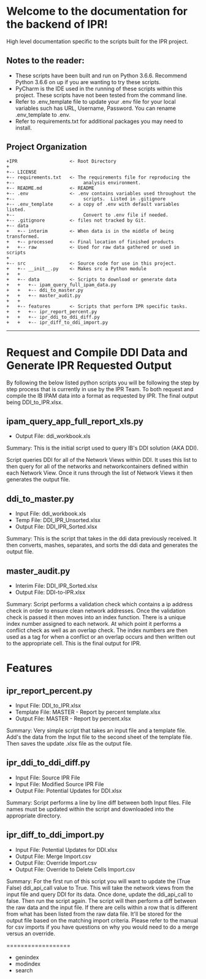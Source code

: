 Welcome to the documentation for the backend of IPR!
====================================================

High level documentation specific to the scripts built for the IPR
project.

Notes to the reader:
--------------------

-   These scripts have been built and run on Python 3.6.6. Recommend
    Python 3.6.6 on up if you are wanting to try these scripts.
-   PyCharm is the IDE used in the running of these scripts within this
    project. These scripts have not been tested from the command line.
-   Refer to .env\_template file to update your .env file for your local
    variables such has URL, Username, Password. You can rename
    .env\_template to .env.
-   Refer to requirements.txt for additional packages you may need to
    install.

Project Organization
--------------------

    +IPR                   <- Root Directory
    +
    +-- LICENSE
    +-- requirements.txt   <- The requirements file for reproducing the
    +--                         analysis environment.
    +-- README.md          <- README
    +-- .env               <- .env contains variables used throughout the
    +--                         scripts.  Listed in .gitignore
    +-- .env_template      <- a copy of .env with default variables listed.
    +--                         Convert to .env file if needed.
    +-- .gitignore         <- files not tracked by Git.
    +-- data
    +   +-- interim        <- When data is in the middle of being transformed.
    +   +-- processed      <- Final location of finished products
    +   +-- raw            <- Used for raw data gathered or used in scripts
    +
    +-- src                <- Source code for use in this project.
    +   +-- __init__.py    <- Makes src a Python module
    +   +
    +   +-- data           <- Scripts to download or generate data
    +   +   +-- ipam_query_full_ipam_data.py
    +   +   +-- ddi_to_master.py
    +   +   +-- master_audit.py
    +   +
    +   +-- features       <- Scripts that perform IPR specific tasks.
    +   +   +-- ipr_report_percent.py
    +   +   +-- ipr_ddi_to_ddi_diff.py
    +   +   +-- ipr_diff_to_ddi_import.py
* * * * *

Request and Compile DDI Data and Generate IPR Requested Output
==============================================================

By following the below listed python scripts you will be following the
step by step process that is currently in use by the IPR Team. To both
request and compile the IB IPAM data into a format as requested by IPR. The
final output being DDI\_to\_IPR.xlsx.

ipam\_query\_app\_full\_report\_xls.py
--------------------------------------

-   Output File: ddi\_workbook.xls

Summary: This is the initial script used to query IB's DDI
solution (AKA DDI).

Script queries DDI for all of the Network Views within DDI. It uses this list
to then query for all of the networks and networkcontainers defined within each
Network View. Once it runs through the list of Network Views it then generates
the output file.

ddi\_to\_master.py
------------------

-   Input File: ddi\_workbook.xls
-   Temp File: DDI\_IPR\_Unsorted.xlsx
-   Output File: DDI\_IPR\_Sorted.xlsx

Summary: This is the script that takes in the ddi data previously
received. It then converts, mashes, separates, and sorts the ddi data and
generates the output file.

master\_audit.py
----------------

-   Interim File: DDI\_IPR\_Sorted.xlsx
-   Output File: DDI-to-IPR.xlsx

Summary:  Script performs a validation check which contains a ip address check
in order to ensure clean network addresses. Once the validation check is passed
it then moves into an index function.  There is a unique index number assigned
to each network.  At which point it performs a conflict check as well as an
overlap check. The index numbers are then used as a tag for when a conflict or
an overlap occurs and then written out to the appropriate cell. This is the
final output for IPR.

Features
========

ipr_report_percent.py
---------------------

-   Input File: DDI\_to\_IPR.xlsx
-   Template File: MASTER \- Report by percent template.xlsx
-   Output File: MASTER \- Report by percent.xlsx

Summary:  Very simple script that takes an input file and a template file.
Add's the data from the Input file to the second sheet of the template file.
Then saves the update .xlsx file as the output file.

ipr_ddi_to_ddi_diff.py
----------------------

-   Input File: Source IPR File
-   Input File: Modified Source IPR File
-   Output File: Potential Updates for DDI.xlsx

Summary:  Script performs a line by line diff between both Input files.  File
names must be updated within the script and downloaded into the appropriate
directory.

ipr_diff_to_ddi_import.py
----------------------

-   Input File: Potential Updates for DDI.xlsx
-   Output File: Merge Import.csv
-   Output File: Override Import.csv
-   Output File: Override to Delete Cells Import.csv

Summary:  For the first run of this script you will want to update the (True
False) ddi_api_call value to True.  This will take the network views from the
input file and query DDI for its data.  Once done, update the ddi_api_call to
false.  Then run the script again.  The script will then perform a diff between
the raw data and the input file.  If there are cells within a row that is
different from what has been listed from the raw data file.  It'll be stored
for the output file based on the matching import criteria.  Please refer to the
manual for csv imports if you have questions on why you would need to do a
merge versus an override.

==================

-   genindex
-   modindex
-   search

